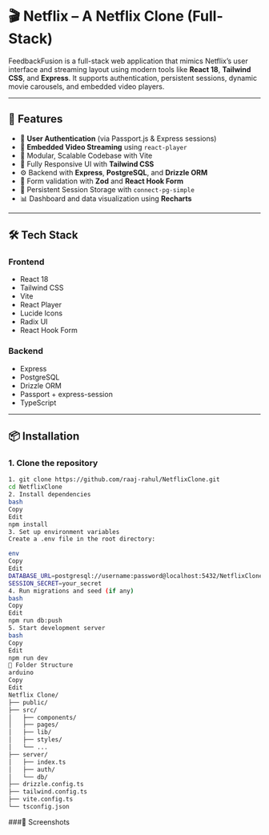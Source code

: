 # 🎬 Netflix – A Netflix Clone (Full-Stack)

FeedbackFusion is a full-stack web application that mimics Netflix’s user interface and streaming layout using modern tools like **React 18**, **Tailwind CSS**, and **Express**. It supports authentication, persistent sessions, dynamic movie carousels, and embedded video players.

---

## 🚀 Features

- 🔐 **User Authentication** (via Passport.js & Express sessions)
- 🎥 **Embedded Video Streaming** using `react-player`
- 📁 Modular, Scalable Codebase with Vite
- 💅 Fully Responsive UI with **Tailwind CSS**
- ⚙️ Backend with **Express**, **PostgreSQL**, and **Drizzle ORM**
- 🧠 Form validation with **Zod** and **React Hook Form**
- 💾 Persistent Session Storage with `connect-pg-simple`
- 📊 Dashboard and data visualization using **Recharts**

---

## 🛠 Tech Stack

### Frontend
- React 18
- Tailwind CSS
- Vite
- React Player
- Lucide Icons
- Radix UI
- React Hook Form

### Backend
- Express
- PostgreSQL
- Drizzle ORM
- Passport + express-session
- TypeScript

---

## 📦 Installation

### 1. Clone the repository

```bash
1. git clone https://github.com/raaj-rahul/NetflixClone.git
cd NetflixClone
2. Install dependencies
bash
Copy
Edit
npm install
3. Set up environment variables
Create a .env file in the root directory:

env
Copy
Edit
DATABASE_URL=postgresql://username:password@localhost:5432/NetflixClone
SESSION_SECRET=your_secret
4. Run migrations and seed (if any)
bash
Copy
Edit
npm run db:push
5. Start development server
bash
Copy
Edit
npm run dev
📁 Folder Structure
arduino
Copy
Edit
Netflix Clone/
├── public/
├── src/
│   ├── components/
│   ├── pages/
│   ├── lib/
│   ├── styles/
│   └── ...
├── server/
│   ├── index.ts
│   ├── auth/
│   └── db/
├── drizzle.config.ts
├── tailwind.config.ts
├── vite.config.ts
└── tsconfig.json

```
###📸 Screenshots



